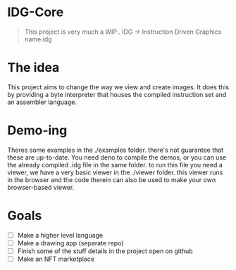 # IDG-Core
> This project is very much a WIP..
IDG -> Instruction Driven Graphics name.idg

# The idea
This project aims to change the way we view and create images.
It does this by providing a byte interpreter that houses the compiled instruction set and an assembler language.

# Demo-ing
Theres some examples in the ./examples folder. there's not guarantee that these are up-to-date.
You need deno to compile the demos, or you can use the already compiled .idg file in the same folder. to run this file you need a viewer, we have a very basic viewer in the ./viewer folder. this viewer runs in the browser and the code therein can also be used to make your own browser-based viewer.

# Goals
- [ ] Make a higher level language
- [ ] Make a drawing app (separate repo)
- [ ] Finish some of the stuff details in the project open on github
- [ ] Make an NFT marketplace
